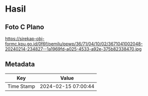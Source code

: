 # Hasil

## Foto C Plano

https://sirekap-obj-formc.kpu.go.id/0f6f/pemilu/ppwp/36/71/04/10/02/3671041002048-20240214-234827--1a1969fd-a025-4533-a92e-375b82338470.jpg


## Metadata

| Key        | Value               |
| ---------- | ------------------- |
| Time Stamp | 2024-02-15 07:00:44 |



